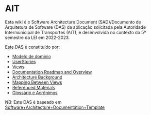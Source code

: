 # AIT

Esta wiki é o Software Architecture Document (SAD)/Documento de Arquitetura de Software (DAS) da aplicação solicitada pela Autoridade Intermunicipal de Transportes (AIT), e desenvolvida no contexto do 5º semestre da LEI em 2022-2023.

Este DAS é constituído por:

- [Modelo de dominio](ModeloDominio.md)
- [UserStories](UserStories.md)
- [Views](Views.md)
- [Documentation Roadmap and Overview](RoadmapOverview.md)
- [Architecture Background](Background.md)
- [Mapping Between Views](Mapping.md)
- [Referenced Materials](References.md)
- [Glossário e Acrônimos](Glossario&Acronimos.md)




NB: Este DAS é baseado em [Software+Architecture+Documentation+Template](https://wiki.sei.cmu.edu/confluence/display/SAD/Software+Architecture+Documentation+Template)
